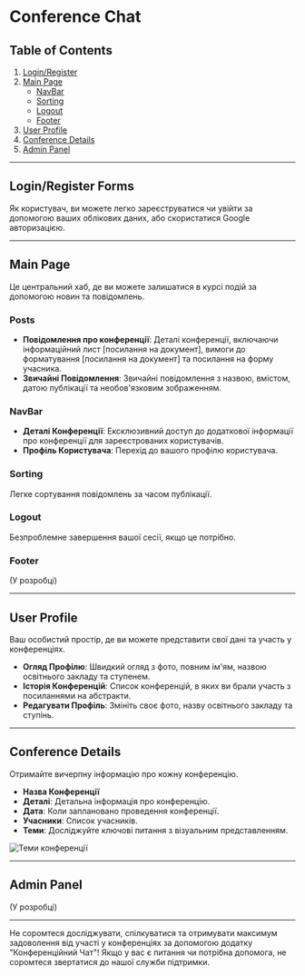 # Conference Chat

## Table of Contents
1. [Login/Register](#loginregister-forms)
2. [Main Page](#main-page)
    - [NavBar](#navbar)
    - [Sorting](#sorting)
    - [Logout](#logout)
    - [Footer](#footer)
3. [User Profile](#user-profile)
4. [Conference Details](#conference-details)
5. [Admin Panel](#admin-panel)

---

## Login/Register Forms

Як користувач, ви можете легко зареєструватися чи увійти за допомогою ваших облікових даних, або скористатися Google авторизацією.

---

## Main Page

Це центральний хаб, де ви можете залишатися в курсі подій за допомогою новин та повідомлень.

### Posts
- **Повідомлення про конференції**: Деталі конференції, включаючи інформаційний лист [посилання на документ], вимоги до форматування [посилання на документ] та посилання на форму учасника.
- **Звичайні Повідомлення**: Звичайні повідомлення з назвою, вмістом, датою публікації та необов'язковим зображенням.

### NavBar

- **Деталі Конференції**: Ексклюзивний доступ до додаткової інформації про конференції для зареєстрованих користувачів.
- **Профіль Користувача**: Перехід до вашого профілю користувача.

### Sorting

Легке сортування повідомлень за часом публікації.

### Logout

Безпроблемне завершення вашої сесії, якщо це потрібно.

### Footer

(У розробці)

---

## User Profile

Ваш особистий простір, де ви можете представити свої дані та участь у конференціях.

- **Огляд Профілю**: Швидкий огляд з фото, повним ім'ям, назвою освітнього закладу та ступенем.
- **Історія Конференцій**: Список конференцій, в яких ви брали участь з посиланнями на абстракти.
- **Редагувати Профіль**: Змініть своє фото, назву освітнього закладу та ступінь.

---

## Conference Details

Отримайте вичерпну інформацію про кожну конференцію.

- **Назва Конференції**
- **Деталі**: Детальна інформація про конференцію.
- **Дата**: Коли заплановано проведення конференції.
- **Учасники**: Список учасників.
- **Теми**: Досліджуйте ключові питання з візуальним представленням.
  
![Теми конференції](https://github.com/vitluchko/conference-chat/assets/98816838/66b211b0-7614-4e25-a54c-e9c6aadce9a0)

---

## Admin Panel

(У розробці)

---

Не соромтеся досліджувати, спілкуватися та отримувати максимум задоволення від участі у конференціях за допомогою додатку "Конференційний Чат"! Якщо у вас є питання чи потрібна допомога, не соромтеся звертатися до нашої служби підтримки.

